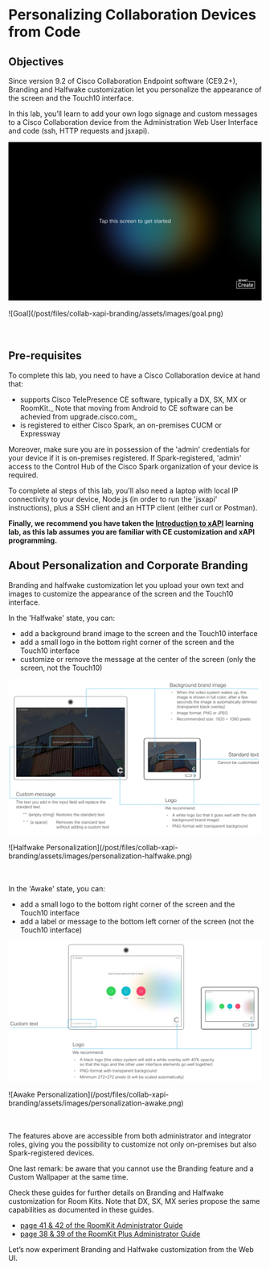 # Personalizing Collaboration Devices from Code

## Objectives

Since version 9.2 of Cisco Collaboration Endpoint software (CE9.2+), Branding and Halfwake customization let you personalize the appearance of the screen and the Touch10 interface.

In this lab, you’ll learn to add your own logo signage and custom messages to a Cisco Collaboration device from the Administration Web User Interface and code (ssh, HTTP requests and jsxapi).

![Goal](assets/images/goal.png)
<div align="left">![Goal](/post/files/collab-xapi-branding/assets/images/goal.png)</div><br/><br/>


## Pre-requisites

To complete this lab, you need to have a Cisco Collaboration device at hand that:
- supports Cisco TelePresence CE software, typically a DX, SX, MX or RoomKit._ Note that moving from Android to CE software can be achevied from upgrade.cisco.com_
- is registered to either Cisco Spark, an on-premises CUCM or Expressway

Moreover, make sure you are in possession of the 'admin' credentials for your device if it is on-premises registered.
If Spark-registered, 'admin' access to the Control Hub of the Cisco Spark organization of your device is required.

To complete al steps of this lab, you'll also need a laptop with local IP connectivity to your device, Node.js (in order to run the 'jsxapi' instructions), plus a SSH client and an HTTP client (either curl or Postman).

**Finally, we recommend you have taken the [Introduction to xAPI](https://learninglabs.cisco.com/lab/collab-xapi-intro/step/1) learning lab, as this lab assumes you are familiar with CE customization and xAPI programming.**


## About Personalization and Corporate Branding

Branding and halfwake customization let you upload your own text and images to customize the appearance of the screen and the Touch10 interface. 

In the 'Halfwake' state, you can: 
- add a background brand image to the screen and the Touch10 interface
- add a small logo in the bottom right corner of the screen and the Touch10 interface
- customize or remove the message at the center of the screen (only the screen, not the Touch10)

![Halfwake Personalization](./assets/images/personalization-halfwake.png)
<div align="left">![Halfwake Personalization](/post/files/collab-xapi-branding/assets/images/personalization-halfwake.png)</div><br/><br/>


In the 'Awake' state, you can: 
- add a small logo to the bottom right corner of the screen and the Touch10 interface
- add a label or message to the bottom left corner of the screen (not the Touch10 interface)

![Awake Personalization](./assets/images/personalization-awake.png)
<div align="left">![Awake Personalization](/post/files/collab-xapi-branding/assets/images/personalization-awake.png)</div><br/><br/>


The features above are accessible from both administrator and integrator roles, giving you the possibility to customize not only on-premises but also Spark-registered devices.

One last remark: be aware that you cannot use the Branding feature and a Custom Wallpaper at the same time.

Check these guides for further details on Branding and Halfwake customization for Room Kits. Note that DX, SX, MX series propose the same capabilities as documented in these guides.
-	[page 41 & 42 of the RoomKit  Administrator Guide](https://www.cisco.com/c/dam/en/us/td/docs/telepresence/endpoint/ce92/room-kit-administrator-guide-ce92.pdf)
-	[page 38 & 39 of the RoomKit Plus Administrator Guide]( https://www.cisco.com/c/dam/en/us/td/docs/telepresence/endpoint/ce92/codec-plus-administrator-guide-ce92.pdf) 

Let’s now experiment Branding and Halfwake customization from the Web UI.
